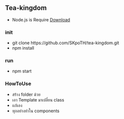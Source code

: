 ## Tea-kingdom
- Node.js is Require [Download](https://nodejs.org/en/download/) 
### init
 - git clone https:<i></i>//github.com<i></i>/SKpoTH/tea-kingdom.git
 - npm install
### run
 - npm start
 
### HowToUse
 - สร้าง folder ด้วย
 - เอา Template มาเปลี่ยน class 
 - เเก้เอง
 - ทุกอย่างทำใน components

